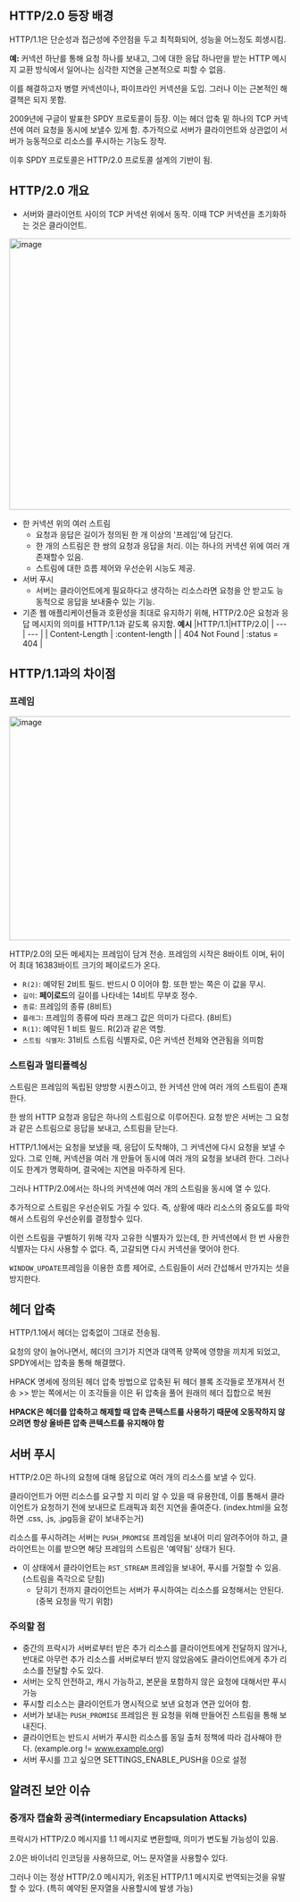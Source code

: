 ## HTTP/2.0 등장 배경
HTTP/1.1은 단순성과 접근성에 주안점을 두고 최적화되어, 성능을 어느정도 희생시킴.

**예:** 커넥션 하난를 통해 요청 하나를 보내고, 그에 대한 응답 하나만을 받는 HTTP 메시지 교환 방식에서 일어나는 심각한 지연을 근본적으로 피할 수 없음.

이를 해결하고자 병렬 커넥션이나, 파이프라인 커넥션을 도입. 그러나 이는 근본적인 해결책은 되지 못함. 

2009년에 구글이 발표한 SPDY 프로토콜이 등장.
이는 헤더 압축 밑 하나의 TCP 커넥션에 여러 요청을 동시에 보낼수 있게 함. 추가적으로 서버가 클라이언트와 상관없이 서버가 능동적으로 리소스를 푸시하는 기능도 장착.

이후 SPDY 프로토콜은 HTTP/2.0 프로토콜 설계의 기반이 됨.

## HTTP/2.0 개요
- 서버와 클라이언트 사이의 TCP 커넥션 위에서 동작. 이때 TCP 커넥션을 초기화하는 것은 클라이언트.

<img width="876" height="486" alt="image" src="https://github.com/user-attachments/assets/bdfa9bc0-b318-46f1-b6ce-537ce6bc1d01" />

- 한 커넥션 위의 여러 스트림
	- 요청과 응답은 길이가 정의된 한 개 이상의 '프레임'에 담긴다. 
	- 한 개의 스트림은 한 쌍의 요청과 응답을 처리. 이는 하나의 커넥션 위에 여러 개 존재할수 있음.
	- 스트림에 대한 흐름 제어와 우선순위 시능도 제공.
- 서버 푸시
	- 서버는 클라이언트에게 필요하다고 생각하는 리소스라면 요청을 안 받고도 능동적으로 응답을 보내줄수 있는 기능.
- 기존 웹 애플리케이션들과 호환성을 최대로 유지하기 위해, HTTP/2.0은 요청과 응답 메시지의 의미를 HTTP/1.1과 같도록 유지함.
	**예시**
  	|HTTP/1.1|HTTP/2.0|
  	| --- | --- |
  	| Content-Length | :content-length |
  	| 404 Not Found | :status = 404 |

## HTTP/1.1과의 차이점

### 프레임 
<img width="1019" height="401" alt="image" src="https://github.com/user-attachments/assets/f0cce752-4bfb-4728-a50f-f26820727ef0" />

HTTP/2.0의 모든 메세지는 프레임이 담겨 전송.
프레임의 시작은 8바이트 이며, 뒤이어 최대 16383바이트 크기의 페이로드가 온다.
- `R(2)`: 예약된 2비트 필드. 반드시 0 이어야 함. 또한 받는 쪽은 이 값을 무시.
- `길이`: **페이로드**의 길이를 나타네는 14비트 무부호 정수.
- `종류`: 프레임의 종류 (8비트)
- `플래그`: 프레임의 종류에 따라 프래그 값은 의미가 다르다. (8비트)
- `R(1)`: 예약된 1 비트 필드. R(2)과 같은 역할.
- `스트림 식별자`: 31비트 스트림 식별자로, 0은 커넥션 전체와 연관됨을 의미함

### 스트림과 멀티플렉싱
스트림은 프레임의 독립된 양방향 시퀀스이고, 한 커넥션 안에 여러 개의 스트림이 존재한다.

한 쌍의 HTTP 요청과 응답은 하나의 스트림으로 이루어진다. 요청 받은 서버는 그 요청과 같은 스트림으로 응답을 보내고, 스트림을 닫는다.

HTTP/1.1에서는 요청을 보냈을 때, 응답이 도착해야, 그 커넥션에 다시 요청을 보낼 수 있다. 그로 인해, 커넥션을 여러 개 만들어 동시에 여러 개의 요청을 보내려 한다. 
그러나 이도 한계가 명확하며, 결국에는 지연을 마주하게 된다.

그러나 HTTP/2.0에서는 하나의 커넥션에 여러 개의 스트림을 동시에 열 수 있다.

추가적으로 스트림은 우선순위도 가질 수 있다. 즉, 상황에 때라 리소스의 중요도를 파악해서 스트림의 우선순위를 결정할수 있다.

이런 스트림을 구별하기 위해 각자 고유한 식별자가 있는데, 한 커넥션에서 한 번 사용한 식별자는 다시 사용할 수 없다. 즉, 고갈되면 다시 커넥션을 맺어야 한다.

`WINDOW_UPDATE`프레임을 이용한 흐름 제어로, 스트림들이 서러 간섭해서 만가지는 섯을 방지한다.

## 헤더 압축
HTTP/1.1에서 헤더는 압축없이 그대로 전송됨.

요청의 양이 늘어나면서, 헤더의 크기가 지연과 대역폭 양쪽에 영향을 끼치게 되었고, SPDY에서는 압축을 통해 해결했다.

HPACK 명세에 정의된 헤더 압축 방법으로 압축된 뒤 헤더 블록 조각들로 쪼개져서 전송 >> 받는 쪽에서는 이 조각들을 이은 뒤 압축을 풀어 원래의 헤더 집합으로 복원

**HPACK은 헤더를 압축하고 해제할 때 압축 콘텍스트를 사용하기 때문에 오동작하지 않으려면 항상 올바른 압축 콘텍스트를 유지해야 함**

## 서버 푸시
HTTP/2.0은 하나의 요청에 대해 응답으로 여러 개의 리소스를 보낼 수 있다.

클라이언트가 어떤 리소스를 요구할 지 미리 알 수 있을 때 유용한데, 이를 통해서 클라이언트가 요청하기 전에 보내므로 트래픽과 회전 지연을 줄여준다. (index.html을 요청하면 .css, .js, .jpg등을 같이 보내주는거)

리소스를 푸시하려는 서버는 `PUSH_PROMISE` 프레임을 보내어 미리 알려주어야 하고, 클라이언트는 이를 받으면 해당 프레임의 스트림은 '예약됨' 상태가 된다.

  - 이 상태에서 클라이언트는 `RST_STREAM` 프레임을 보내어, 푸시를 거절할 수 있음. (스트림을 즉각으로 닫힘)
	- 닫히기 전까지 클라이언트는 서버가 푸시하여는 리소스를 요청해서는 안된다. (중복 요청을 막기 위함)

### 주의할 점
- 중간의 프락시가 서버로부터 받은 추가 리소스를 클라이언트에게 전달하지 않거나, 반대로 아무런 추가 리소스를 서버로부터 받지 않았음에도 클라이언트에게 추가 리소스를 전달할 수도 있다.
- 서버는 오직 안전하고, 캐시 가능하고, 본문을 포함하지 않은 요청에 대해서만 푸시 가능
- 푸시할 리소스는 클라이언트가 명시적으로 보낸 요청과 연관 있어야 함. 
- 서버가 보내는 `PUSH_PROMISE` 프레임은 원 요청을 위해 만들어진 스트림을 통해 보내진다.
- 클라이언트는 반드시 서버가 푸시한 리소스를 동일 출처 정책에 따라 검사해야 한다. (example.org != www.example.org)
- 서버 푸시를 끄고 싶으면 SETTINGS_ENABLE_PUSH을 0으로 설정

## 알려진 보안 이슈
### 중개자 캡슐화 공격(intermediary Encapsulation Attacks)
프락시가 HTTP/2.0 메시지를 1.1 메시지로 변환할때, 의미가 변도될 가능성이 있음. 

2.0은 바이너리 인코딩을 사용하므로, 어느 문자열을 사용할수 있다. 

그러나 이는 정상 HTTP/2.0 메시지가, 위조된 HTTP/1.1 메시지로 번역되는것을 유발할 수 있다. (특히 예약된 문자열을 사용할시에 발생 가능)

